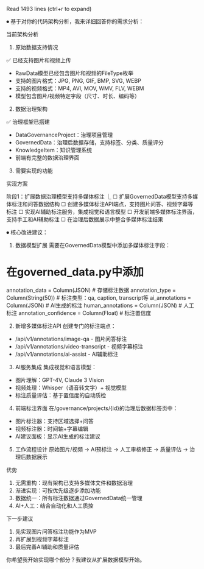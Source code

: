  Read 1493 lines (ctrl+r to expand)

⏺ 基于对你的代码架构分析，我来详细回答你的需求分析：

  当前架构分析

  1. 原始数据支持情况

  ✅ 已经支持图片和视频上传
  - RawData模型已经包含图片和视频的FileType枚举
  - 支持的图片格式：JPG, PNG, GIF, BMP, SVG, WEBP
  - 支持的视频格式：MP4, AVI, MOV, WMV, FLV, WEBM
  - 模型包含图片/视频特定字段（尺寸、时长、编码等）

  2. 数据治理架构

  ✅ 治理框架已搭建
  - DataGovernanceProject：治理项目管理
  - GovernedData：治理后数据存储，支持标签、分类、质量评分
  - KnowledgeItem：知识管理系统
  - 前端有完整的数据治理界面

  3. 需要实现的功能

  实现方案

  阶段1：扩展数据治理模型支持多媒体标注
  ⎿  ☐ 扩展GovernedData模型支持多媒体标注和问答数据结构
     ☐ 创建多媒体标注API端点，支持图片问答、视频字幕等标注
     ☐ 实现AI辅助标注服务，集成视觉和语言模型
     ☐ 开发前端多媒体标注界面，支持手工和AI辅助标注
     ☐ 在治理后数据展示中整合多媒体标注结果

⏺ 核心改进建议：

  1. 数据模型扩展
  需要在GovernedData模型中添加多媒体标注字段：
  # 在governed_data.py中添加
  annotation_data = Column(JSON)  # 存储标注数据
  annotation_type = Column(String(50))  # 标注类型：qa, caption, transcript等
  ai_annotations = Column(JSON)  # AI生成的标注
  human_annotations = Column(JSON)  # 人工标注
  annotation_confidence = Column(Float)  # 标注置信度

  2. 新增多媒体标注API
  创建专门的标注端点：
  - /api/v1/annotations/image-qa - 图片问答标注
  - /api/v1/annotations/video-transcript - 视频字幕标注
  - /api/v1/annotations/ai-assist - AI辅助标注

  3. AI服务集成
  集成视觉和语言模型：
  - 图片理解：GPT-4V, Claude 3 Vision
  - 视频处理：Whisper（语音转文字）+ 视觉模型
  - 标注质量评估：基于置信度的自动质检

  4. 前端标注界面
  在/governance/projects/{id}的治理后数据标签页中：
  - 图片标注器：支持区域选择+问答
  - 视频标注器：时间轴+字幕编辑
  - AI建议面板：显示AI生成的标注建议

  5. 工作流程设计
  原始图片/视频 → AI预标注 → 人工审核修正 → 质量评估 → 治理后数据展示

  优势

  1. 无需重构：现有架构已支持多媒体文件和数据治理
  2. 渐进实现：可按优先级逐步添加功能
  3. 数据统一：所有标注数据通过GovernedData统一管理
  4. AI+人工：结合自动化和人工质控

  下一步建议

  1. 先实现图片问答标注功能作为MVP
  2. 再扩展到视频字幕标注
  3. 最后完善AI辅助和质量评估

  你希望我开始实现哪个部分？我建议从扩展数据模型开始。
